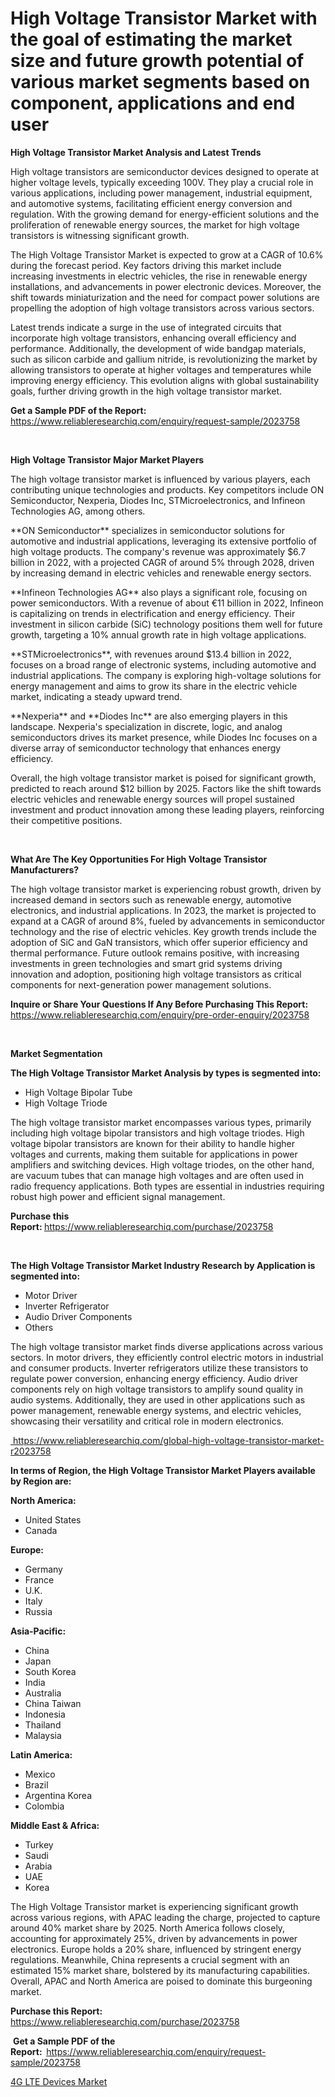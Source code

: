 <p><h1>High Voltage Transistor Market with the goal of estimating the market size and future growth potential of various market segments based on component, applications and end user</h1></p><p><strong>High Voltage Transistor Market Analysis and Latest Trends</strong></p>
<p><p>High voltage transistors are semiconductor devices designed to operate at higher voltage levels, typically exceeding 100V. They play a crucial role in various applications, including power management, industrial equipment, and automotive systems, facilitating efficient energy conversion and regulation. With the growing demand for energy-efficient solutions and the proliferation of renewable energy sources, the market for high voltage transistors is witnessing significant growth.</p><p>The High Voltage Transistor Market is expected to grow at a CAGR of 10.6% during the forecast period. Key factors driving this market include increasing investments in electric vehicles, the rise in renewable energy installations, and advancements in power electronic devices. Moreover, the shift towards miniaturization and the need for compact power solutions are propelling the adoption of high voltage transistors across various sectors.</p><p>Latest trends indicate a surge in the use of integrated circuits that incorporate high voltage transistors, enhancing overall efficiency and performance. Additionally, the development of wide bandgap materials, such as silicon carbide and gallium nitride, is revolutionizing the market by allowing transistors to operate at higher voltages and temperatures while improving energy efficiency. This evolution aligns with global sustainability goals, further driving growth in the high voltage transistor market.</p></p>
<p><strong>Get a Sample PDF of the Report:&nbsp;</strong> <a href="https://www.reliableresearchiq.com/enquiry/request-sample/2023758?utm_campaign=1834&utm_medium=2&utm_source=Github&utm_content=ia&utm_term=11022025&utm_id=high-voltage-transistor">https://www.reliableresearchiq.com/enquiry/request-sample/2023758</a></p>
<p>&nbsp;</p>
<p><strong>High Voltage Transistor Major Market Players</strong></p>
<p><p>The high voltage transistor market is influenced by various players, each contributing unique technologies and products. Key competitors include ON Semiconductor, Nexperia, Diodes Inc, STMicroelectronics, and Infineon Technologies AG, among others.</p><p>**ON Semiconductor** specializes in semiconductor solutions for automotive and industrial applications, leveraging its extensive portfolio of high voltage products. The company's revenue was approximately $6.7 billion in 2022, with a projected CAGR of around 5% through 2028, driven by increasing demand in electric vehicles and renewable energy sectors.</p><p>**Infineon Technologies AG** also plays a significant role, focusing on power semiconductors. With a revenue of about €11 billion in 2022, Infineon is capitalizing on trends in electrification and energy efficiency. Their investment in silicon carbide (SiC) technology positions them well for future growth, targeting a 10% annual growth rate in high voltage applications.</p><p>**STMicroelectronics**, with revenues around $13.4 billion in 2022, focuses on a broad range of electronic systems, including automotive and industrial applications. The company is exploring high-voltage solutions for energy management and aims to grow its share in the electric vehicle market, indicating a steady upward trend.</p><p>**Nexperia** and **Diodes Inc** are also emerging players in this landscape. Nexperia's specialization in discrete, logic, and analog semiconductors drives its market presence, while Diodes Inc focuses on a diverse array of semiconductor technology that enhances energy efficiency.</p><p>Overall, the high voltage transistor market is poised for significant growth, predicted to reach around $12 billion by 2025. Factors like the shift towards electric vehicles and renewable energy sources will propel sustained investment and product innovation among these leading players, reinforcing their competitive positions.</p></p>
<p>&nbsp;</p>
<p><strong>What Are The Key Opportunities For High Voltage Transistor Manufacturers?</strong></p>
<p><p>The high voltage transistor market is experiencing robust growth, driven by increased demand in sectors such as renewable energy, automotive electronics, and industrial applications. In 2023, the market is projected to expand at a CAGR of around 8%, fueled by advancements in semiconductor technology and the rise of electric vehicles. Key growth trends include the adoption of SiC and GaN transistors, which offer superior efficiency and thermal performance. Future outlook remains positive, with increasing investments in green technologies and smart grid systems driving innovation and adoption, positioning high voltage transistors as critical components for next-generation power management solutions.</p></p>
<p><strong>Inquire or Share Your Questions If Any Before Purchasing This Report:</strong> <a href="https://www.reliableresearchiq.com/enquiry/pre-order-enquiry/2023758?utm_campaign=1834&utm_medium=2&utm_source=Github&utm_content=ia&utm_term=11022025&utm_id=high-voltage-transistor">https://www.reliableresearchiq.com/enquiry/pre-order-enquiry/2023758</a></p>
<p>&nbsp;</p>
<p><strong>Market Segmentation</strong></p>
<p><strong>The High Voltage Transistor Market Analysis by types is segmented into:</strong></p>
<p><ul><li>High Voltage Bipolar Tube</li><li>High Voltage Triode</li></ul></p>
<p><p>The high voltage transistor market encompasses various types, primarily including high voltage bipolar transistors and high voltage triodes. High voltage bipolar transistors are known for their ability to handle higher voltages and currents, making them suitable for applications in power amplifiers and switching devices. High voltage triodes, on the other hand, are vacuum tubes that can manage high voltages and are often used in radio frequency applications. Both types are essential in industries requiring robust high power and efficient signal management.</p></p>
<p><strong>Purchase this Report:&nbsp;</strong><a href="https://www.reliableresearchiq.com/purchase/2023758?utm_campaign=1834&utm_medium=2&utm_source=Github&utm_content=ia&utm_term=11022025&utm_id=high-voltage-transistor">https://www.reliableresearchiq.com/purchase/2023758</a></p>
<p>&nbsp;</p>
<p><strong>The High Voltage Transistor Market Industry Research by Application is segmented into:</strong></p>
<p><ul><li>Motor Driver</li><li>Inverter Refrigerator</li><li>Audio Driver Components</li><li>Others</li></ul></p>
<p><p>The high voltage transistor market finds diverse applications across various sectors. In motor drivers, they efficiently control electric motors in industrial and consumer products. Inverter refrigerators utilize these transistors to regulate power conversion, enhancing energy efficiency. Audio driver components rely on high voltage transistors to amplify sound quality in audio systems. Additionally, they are used in other applications such as power management, renewable energy systems, and electric vehicles, showcasing their versatility and critical role in modern electronics.</p></p>
<p><a href="https://www.reliableresearchiq.com/global-high-voltage-transistor-market-r2023758?utm_campaign=1834&utm_medium=2&utm_source=Github&utm_content=ia&utm_term=11022025&utm_id=high-voltage-transistor">&nbsp;https://www.reliableresearchiq.com/global-high-voltage-transistor-market-r2023758</a></p>
<p><strong>In terms of Region, the High Voltage Transistor Market Players available by Region are:</strong></p>
<p>
    <p> <strong> North America: </strong>
        <ul>
            <li>United States</li>
            <li>Canada</li>
        </ul>
        </p> 
    <p> <strong> Europe: </strong>
        <ul>
            <li>Germany</li>
            <li>France</li>
            <li>U.K.</li>
            <li>Italy</li>
            <li>Russia</li>
        </ul>
        </p> 
    <p> <strong> Asia-Pacific: </strong>
        <ul>
            <li>China</li>
            <li>Japan</li>
            <li>South Korea</li>
            <li>India</li>
            <li>Australia</li>
            <li>China Taiwan</li>
            <li>Indonesia</li>
            <li>Thailand</li>
            <li>Malaysia</li>
        </ul>
        </p> 
    <p> <strong> Latin America: </strong>
        <ul>
            <li>Mexico</li>
            <li>Brazil</li>
            <li>Argentina Korea</li>
            <li>Colombia</li>
        </ul>
        </p> 
    <p> <strong> Middle East & Africa: </strong>
        <ul>
            <li>Turkey</li>
            <li>Saudi</li>
            <li>Arabia</li>
            <li>UAE</li>
            <li>Korea</li>
        </ul>
    </p>
    </p>
<p><p>The High Voltage Transistor market is experiencing significant growth across various regions, with APAC leading the charge, projected to capture around 40% market share by 2025. North America follows closely, accounting for approximately 25%, driven by advancements in power electronics. Europe holds a 20% share, influenced by stringent energy regulations. Meanwhile, China represents a crucial segment with an estimated 15% market share, bolstered by its manufacturing capabilities. Overall, APAC and North America are poised to dominate this burgeoning market.</p></p>
<p><strong>Purchase this Report: </strong><a href="https://www.reliableresearchiq.com/purchase/2023758?utm_campaign=1834&utm_medium=2&utm_source=Github&utm_content=ia&utm_term=11022025&utm_id=high-voltage-transistor">https://www.reliableresearchiq.com/purchase/2023758</a></p>
<p>&nbsp;<strong>Get a Sample PDF of the Report:&nbsp;&nbsp;</strong><a href="https://www.reliableresearchiq.com/enquiry/request-sample/2023758?utm_campaign=1834&utm_medium=2&utm_source=Github&utm_content=ia&utm_term=11022025&utm_id=high-voltage-transistor">https://www.reliableresearchiq.com/enquiry/request-sample/2023758</a></p>
<p><strong></strong></p>
<p><p><a href="https://github.com/irfadac/Market-Research-Report-List-5/blob/main/4g-lte-devices-market.md?utm_campaign=1834&utm_medium=2&utm_source=Github&utm_content=ia&utm_term=11022025&utm_id=high-voltage-transistor">4G LTE Devices Market</a></p></p>